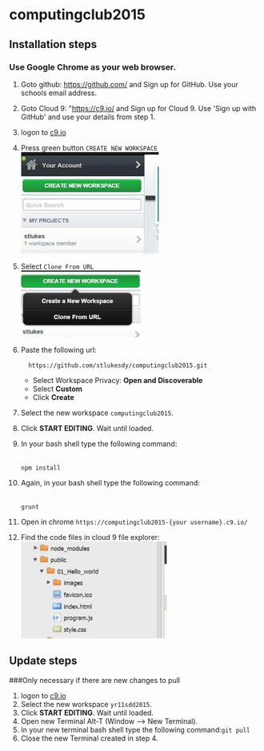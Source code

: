 # computingclub2015

## Installation steps

### Use Google Chrome as your web browser.

1. Goto github: https://github.com/ and Sign up for GitHub. Use your schools email address.
2. Goto Cloud 9: "https://c9.io/ and Sign up for Cloud 9. Use 'Sign up with GitHub' and use your details from step 1.
3. logon to <a href="https://c9.io" target="_blank">c9.io</a>
4. Press green button `CREATE NEW WORKSPACE`<br />
![Create new workspce](public/images/001.jpeg)
5. Select `Clone From URL`<br />
  ![Create new workspce](public/images/002.jpeg)<br />
6. Paste the following url: 
    ```
      https://github.com/stlukesdy/computingclub2015.git
    ```

    - Select Workspace Privacy: **Open and Discoverable**<br />
    - Select **Custom**<br />
    - Click **Create**<br />


7. Select the new workspace `computingclub2015`.
8. Click **START EDITING**. Wait until loaded.
9. In your bash shell type the following command:<br /><br />
    ```
    npm install
    ```
10. Again, in your bash shell type the following command:<br /><br />
    ```
    grunt
    ```

11. Open in chrome `https://computingclub2015-{your username}.c9.io/`
12. Find the code files in cloud 9 file explorer:<br />
![Create new workspce](public/images/004.jpeg)


## Update steps

###Only necessary if there are new changes to pull

1. logon to <a href="https://c9.io" target="_blank">c9.io</a>
2. Select the new workspace `yr11sdd2015`.
3. Click **START EDITING**. Wait until loaded.
4. Open new Terminal Alt-T (Window --> New Terminal).
5. In your new terminal bash shell type the following command:`git pull`
6. Close the new Terminal created in step 4.
